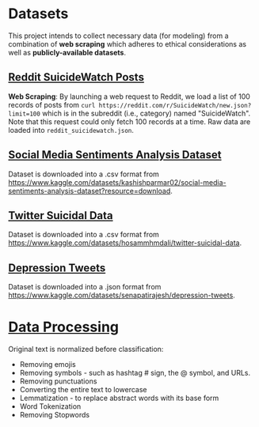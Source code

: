 # Datasets
This project intends to collect necessary data (for modeling) from a combination of **web scraping** which adheres to ethical considerations as well as **publicly-available datasets**.

## [Reddit SuicideWatch Posts](./Reddit_SuicideWatch/)
**Web Scraping**: By launching a web request to Reddit, we load a list of 100 records of posts from `curl https://reddit.com/r/SuicideWatch/new.json?limit=100` which is in the subreddit (i.e., category) named "SuicideWatch". Note that this request could only fetch 100 records at a time. 
Raw data are loaded into `reddit_suicidewatch.json`.

## [**Social Media Sentiments Analysis Dataset**](./Social_Media_Sentiments_Analysis_Dataset/)
Dataset is downloaded into a .csv format from <url>https://www.kaggle.com/datasets/kashishparmar02/social-media-sentiments-analysis-dataset?resource=download</url>.

## [**Twitter Suicidal Data**](./Twitter_Suicidal_Data/)
Dataset is downloaded into a .csv format from <url>https://www.kaggle.com/datasets/hosammhmdali/twitter-suicidal-data</url>.

## [**Depression Tweets**](./Depression_Tweets/)
Dataset is downloaded into a .json format from <url>https://www.kaggle.com/datasets/senapatirajesh/depression-tweets</url>.

# [**Data Processing**](data_processing.py)
Original text is normalized before classification: 
* Removing emojis
* Removing symbols - such as hashtag # sign, the @ symbol, and URLs.
* Removing punctuations
* Converting the entire text to lowercase
* Lemmatization - to replace abstract words with its base form
* Word Tokenization
* Removing Stopwords